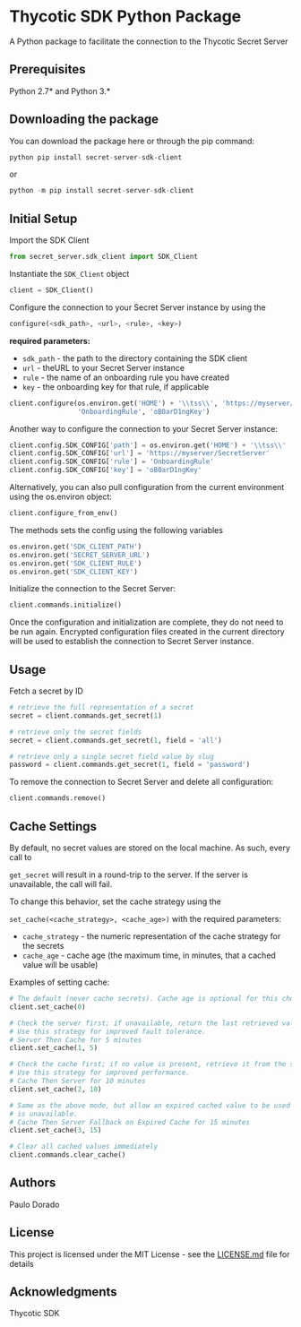 # Thycotic SDK Python Package

A Python package to facilitate the connection to the Thycotic Secret Server

## Prerequisites

Python 2.7* and Python 3.*

## Downloading the package

You can download the package here or through the pip command:

``` python
python pip install secret-server-sdk-client
```

or

```python
python -m pip install secret-server-sdk-client
```

## Initial Setup

Import the SDK Client

``` python
from secret_server.sdk_client import SDK_Client
```

Instantiate the ```SDK_Client``` object

```python
client = SDK_Client()
```

Configure the connection to your Secret Server instance by using the

``` python
configure(<sdk_path>, <url>, <rule>, <key>)
```

**required parameters:**

- ```sdk_path``` - the path to the directory containing the SDK client
- ```url``` - theURL to your Secret Server instance
- ```rule``` - the name of an onboarding rule you have created
- ```key``` - the onboarding key for that rule, if applicable

```python
client.configure(os.environ.get('HOME') + '\\tss\\', 'https://myserver/SecretServer',
                 'OnboardingRule', 'oB0arD1ngKey')
```

Another way to configure the connection to your Secret Server instance:

```python
client.config.SDK_CONFIG['path'] = os.environ.get('HOME') + '\\tss\\'
client.config.SDK_CONFIG['url'] = 'https://myserver/SecretServer'
client.config.SDK_CONFIG['rule'] = 'OnboardingRule'
client.config.SDK_CONFIG['key'] = 'oB0arD1ngKey'
```

Alternatively, you can also pull configuration from the current environment using the
os.environ object:

```python
client.configure_from_env()
```

The methods sets the config using the following variables

```python
os.environ.get('SDK_CLIENT_PATH')
os.environ.get('SECRET_SERVER_URL')
os.environ.get('SDK_CLIENT_RULE')
os.environ.get('SDK_CLIENT_KEY')
```

Initialize the connection to the Secret Server:

```python
client.commands.initialize()
```

Once the configuration and initialization are complete, they do not need to be run again.
Encrypted configuration files created in the current directory will be used to establish the
connection to Secret Server instance.

## Usage

Fetch a secret by ID

```python
# retrieve the full representation of a secret
secret = client.commands.get_secret(1)

# retrieve only the secret fields
secret = client.commands.get_secret(1, field = 'all')

# retrieve only a single secret field value by slug
password = client.commands.get_secret(1, field = 'password')
```

To remove the connection to Secret Server and delete all configuration:

```python
client.commands.remove()
```

## Cache Settings

By default, no secret values are stored on the local machine. As such, every call to

```get_secret``` will result in a round-trip to the server. If the server is unavailable,
the call will fail.

To change this behavior, set the cache strategy using the

```set_cache(<cache_strategy>, <cache_age>)``` with the required parameters:

- ```cache_strategy``` - the numeric representation of the cache strategy for the secrets
- ```cache_age``` - cache age (the maximum time, in minutes, that a cached value will be usable)

Examples of setting cache:

```python
# The default (never cache secrets). Cache age is optional for this choice
client.set_cache(0)

# Check the server first; if unavailable, return the last retrieved value, if present.
# Use this strategy for improved fault tolerance.
# Server Then Cache for 5 minutes
client.set_cache(1, 5)

# Check the cache first; if no value is present, retrieve it from the server.
# Use this strategy for improved performance.
# Cache Then Server for 10 minutes
client.set_cache(2, 10)

# Same as the above mode, but allow an expired cached value to be used if the server 
# is unavailable.
# Cache Then Server Fallback on Expired Cache for 15 minutes
client.set_cache(3, 15)

# Clear all cached values immediately
client.commands.clear_cache()
```

## Authors

Paulo Dorado

## License

This project is licensed under the MIT License - see the [LICENSE.md](LICENSE.md) file for details

## Acknowledgments

Thycotic SDK